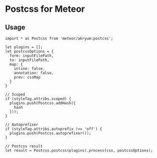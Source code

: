 # Postcss for Meteor

## Usage


    import * as Postcss from 'meteor/akryum:postcss';

    let plugins = [];
    let postcssOptions = {
      form: inputFilePath,
      to: inputFilePath,
      map: {
        inline: false,
        annotation: false,
        prev: cssMap
      }
    }

    // Scoped
    if (styleTag.attribs.scoped) {
      plugins.push(Postcss.addHash({
        hash
      }));
    }

    // Autoprefixer
    if (styleTag.attribs.autoprefix !== 'off') {
      plugins.push(Postcss.autoprefixer());
    }

    // Postcss result
    let result = Postcss.postcss(plugins).process(css, postcssOptions);
